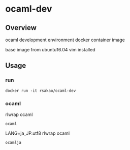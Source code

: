 # ocaml-dev
## Overview
ocaml development environment docker container image

base image from ubuntu16.04
vim installed

## Usage
### run
```
docker run -it rsakao/ocaml-dev
```

### ocaml
rlwrap ocaml
```
ocaml
```

LANG=ja_JP.utf8 rlwrap ocaml
```
ocamlja
```

